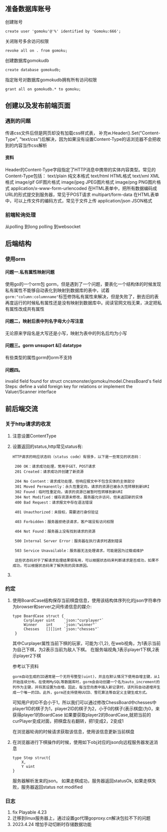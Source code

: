 ## 准备数据库账号

创建账号

`create user 'gomoku'@'%' identified by 'Gomoku:666';`

关闭账号多余访问权限

`revoke all on . from gomoku;`

创建数据库gomokudb

`create database gomokudb;`

指定账号对数据库gomokudb拥有所有访问权限

`grant all on gomokudb.* to gomoku;`

## 创建以及发布前端页面

### 遇到的问题

传递css文件后但是网页却没有加载css样式表， 补充w.Header().Set("Content-Type", "text/css")后解决，因为如果没有设置Content-Type的话浏览器不会把收到的内容当作css解析

#### 资料

Header的Content-Type字段指定了HTTP消息中携带的实体内容类型。常见的Content-Type包括：
text/plain 纯文本格式
text/html HTML格式
text/xml XML格式
image/gif GIF图片格式
image/jpeg JPEG图片格式
image/png PNG图片格式
application/x-www-form-urlencoded 在HTML表单中，把所有数据编码成URL的形式提交到服务器，常见于POST请求
multipart/form-data 在HTML表单中，可以上传文件的编码方式，常见于文件上传
application/json JSON格式

### 前端轮询处理

从polling 到long polling 到websocket

## 后端结构

### 使用orm

#### 问题一.私有属性映射问题

使用go的一个orm包 gorm，但是遇到了一个问题，要表化一个结构体的时候发现私有属性不能够自动表化到映射到数据库的表中，试着`gorm:"column:columnname"`标签修饰私有属性来解决，但是失败了，删去旧的表再度运行的时候私有属性还是没有映射到数据库中。阅读官网文档无果，决定把私有属性改成共有属性

#### 问题二，映射后表中列名字母大小写注意

无论原来字段名是大写还是小写，映射为表中的列名后均为小写

#### 问题三。gorm unsuport &\[\] datatype

有些类型的属性gorm的orm不支持

#### 问题四。

invalid field found for struct cncsmonster/gomoku/model.ChessBoard's field Steps: define a valid foreign key for relations or implement the Valuer/Scanner interface

## 前后端交流

### 关于http请求的收发

1. 注意设置ContentType

2. 设置返回的status,http常见status有:

   ```
   HTTP请求的响应状态码（status code）有很多，以下是一些常见的状态码：
   
    200 OK：请求成功处理，常用于GET、POST请求
    201 Created：请求成功并创建了新资源
   
    204 No Content：请求成功处理，但响应报文中不包含实体的主体部分
    301 Moved Permanently：永久性重定向，请求的资源已被永久性转移到新URI
    302 Found：临时性重定向，请求的资源已被暂时性转移到新URI
    304 Not Modified：缓存资源未修改，服务器允许访问，但未返回新的实体
    400 Bad Request：请求报文中存在语法错误
   
    401 Unauthorized：未授权，需要进行身份验证
   
    403 Forbidden：服务器拒绝该请求，客户端没有访问权限
   
    404 Not Found：服务器上没有找到请求的资源
   
    500 Internal Server Error：服务器在执行请求时遇到错误
   
    503 Service Unavailable：服务器无法处理请求，可能是因为过载或维护
   
    这些状态码对于了解请求处理结果很有用，可以根据状态码来判断请求是否成功，如果不成功，可以根据状态码来了解失败的具体原因。
   ```

3. 

### 约定

1. 使用BoardCase结构保存当前棋盘信息，使用该结构体序列化的json字符串作为browser和server之间传递信息的媒介:

   ```
   type BoardCase struct {
        Curplayer uint    `json:"curplayer"`
        Winner    int     `json:"winner"`
        Chesses   [][]int `json:"chesses"`
    }
   ```

   其中Curplayer属性当前下棋的玩家，可能为:{1,2},
   在web视角，为1表示当前为自己下棋，为2表示当前为敌人下棋。
   在服务端视角,1表示player1下棋,2表示player2下棋

   参考以下资料

   ```
   gorm自动生成的ID通常是一个无符号整型(uint)，并且在默认情况下使用自增主键，从1开始连续分布。在使用MySQL等数据库时，gorm会自动创建一个名为auto_increment的列作为主键，并将其设置为自增。因此，每当您向表中插入新记录时，该列将自动递增并生成一个唯一的ID。此外，gorm还支持使用UUID、雪花算法等自定义主键生成方式。
   ```

   可知用户的ID不会小于1，所以我们可以通过修改ChessBoard中chesses中player1ID的棋子为1，player2ID的棋子为2，小于0的棋子(表示棋盘)为0，来获得player1的BoardCase
   如果要获取player2的BoardCase,就把当前的curPlayer变成对面，把棋盘左右翻转，把1变成2，2变成1

   在浏览器轮询的时候请求获取该信息，使用该信息更新当前棋盘

2. 在浏览器进行下棋操作的时候，使用如下obj对应的json向远程服务器发送消息

   ```
   type Step struct{
       X,
       Y uint
   }
   ```

   服务器解析发来的json。
   如果走棋成功，服务器返回statusOk,
   如果走棋失败，服务器返回status not modified

### 日志

1. fix Playable 4.23
2. 迁移到linux服务器上，通过设置go代理goproxy.cn解决包拉不下的问题
3. 2023.4.24 增加手动切断时存储数据功能
